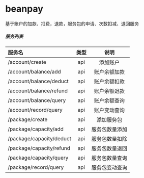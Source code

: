 # beanpay

基于账户的加款、扣费，退款，服务包的申请、次数扣减、退回服务

##### 服务列表

| 服务名                   | 类型 |      说明      |
| :----------------------- | :--: | :------------: |
| /account/create          | api  |    添加账户    |
| /account/balance/add     | api  |  账户余额加款  |
| /account/balance/deduct  | api  |  账户余额扣款  |
| /account/balance/refund  | api  |  账户余额退款  |
| /account/balance/query   | api  |  账户余额查询  |
| /account/record/query    | api  |  账户变动查询  |
| /package/create          | api  |   添加服务包   |
| /package/capacity/add    | api  | 服务包数量添加 |
| /package/capacity/deduct | api  | 服务包数量扣除 |
| /package/capacity/refund | api  | 服务包数量退回 |
| /package/capacity/query  | api  | 服务包数量查询 |
| /package/record/query    | api  | 服务包变动查询 |
